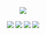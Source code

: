 <div align="center">
<img src="https://i.hizliresim.com/pvtnapk.png">
<br><br>
<img src="https://img.shields.io/badge/Website-deniz.cloud-darkgreen">
<img src="https://img.shields.io/badge/OS-Windows-darkgreen">
<img src="https://img.shields.io/badge/Browser-Brave-darkgreen">
<img src="https://komarev.com/ghpvc/?username=forealdeniz&color=0e680f">
</div>
